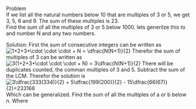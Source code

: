 Problem </br>
If we list all the natural numbers below 10 that are multiples of 3 or 5, we get 3, 5, 6 and 9. The sum of these multiples is 23. </br>
Find the sum of all the multiples of 3 or 5 below 1000. lets generilze this to and number N and any two numbers.

Solution:
First the sum of consecutive integers can be written as </br>
![1+2+3+\cdot \cdot \cdot + N = \dfrac{N(N+1)}{2}](https://render.githubusercontent.com/render/math?math=1%2B2%2B3%2B%5Ccdot%20%5Ccdot%20%5Ccdot%20%2B%20N%20%3D%20%5Cdfrac%7BN(N%2B1)%7D%7B2%7D)
Therefor the sum of multiples of 3 can be written as </br>
![3(1+2+3+\cdot \cdot \cdot + N) = 3\dfrac{N(N+1)}{2}](https://render.githubusercontent.com/render/math?math=3(1%2B2%2B3%2B%5Ccdot%20%5Ccdot%20%5Ccdot%20%2B%20N)%20%3D%203%5Cdfrac%7BN(N%2B1)%7D%7B2%7D)
There will be duplicates counted, the comman multiples of 3 and 5. Subtract the sum of the LCM.
Therefor the solution is
![3\dfrac{333(334)}{2} + 5\dfrac{199(200)}{2} - 15\dfrac{66(67)}{2}=233168‬](https://render.githubusercontent.com/render/math?math=3%5Cdfrac%7B333(334)%7D%7B2%7D%20%2B%205%5Cdfrac%7B199(200)%7D%7B2%7D%20-%2015%5Cdfrac%7B66(67)%7D%7B2%7D%3D233168%E2%80%AC)
Which can be generalized. Find the sum of all the multiples of a or b below n. Where 
